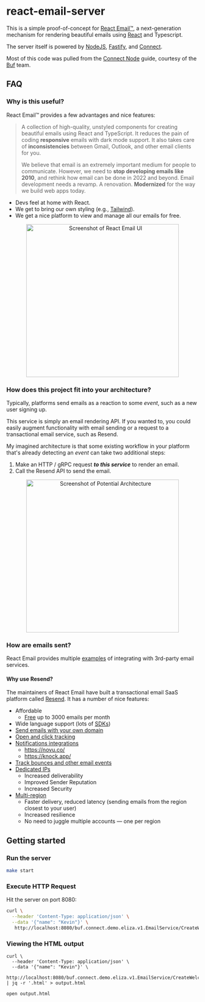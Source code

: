 # react-email-server

This is a simple proof-of-concept for [React Email™][react-email-url], a
next-generation mechanism for rendering beautiful emails using
[React][react-url] and Typescript.

The server itself is powered by [NodeJS][nodejs-url], [Fastify][fastify-url],
and [Connect][connect-url].

Most of this code was pulled from the [Connect Node][connect-node-url] guide,
courtesy of the [Buf][buf-url] team.

## FAQ

### Why is this useful?

React Email™ provides a few advantages and nice features:

> A collection of high-quality, unstyled components for creating beautiful
> emails using React and TypeScript. It reduces the pain of coding
> **responsive** emails with dark mode support. It also takes care of
> **inconsistencies** between Gmail, Outlook, and other email clients for you.
>
> We believe that email is an extremely important medium for people to
> communicate. However, we need to **stop developing emails like 2010**, and
> rethink how email can be done in 2022 and beyond. Email development needs a
> revamp. A renovation. **Modernized** for the way we build web apps today.

- Devs feel at home with React.
- We get to bring our own styling (e.g., [Tailwind][resend-tailwind-url]).
- We get a nice platform to view and manage all our emails for free.

<p align="center">
<img width="400" alt="Screenshot of React Email UI" src="https://github.com/kevinmichaelchen/react-email-server/assets/5129994/fb5067ed-d4a8-4ae5-9b41-9bbcf75c2583">
</p>

### How does this project fit into your architecture?

Typically, platforms send emails as a reaction to some _event_, such as a new
user signing up.

This service is simply an email rendering API. If you wanted to, you could
easily augment functionality with email sending or a request to a transactional
email service, such as Resend.

My imagined architecture is that some existing workflow in your platform that's
already detecting an _event_ can take two additional steps:

1. Make an HTTP / gRPC request **_to this service_** to render an email.
2. Call the Resend API to send the email.

<p align="center">
<img width="400" alt="Screenshot of Potential Architecture" src="https://github.com/kevinmichaelchen/react-email-server/assets/5129994/6d882ea1-e34f-4d2c-9367-ca1d50819fbb">
</p>

### How are emails sent?

React Email provides multiple [examples][react-email-integrations-url] of
integrating with 3rd-party email services.

#### Why use Resend?

The maintainers of React Email have built a transactional email SaaS platform
called [Resend][resend-url]. It has a number of nice features:

- Affordable
  - [Free][resend-pricing-url] up to 3000 emails per month
- Wide language support (lots of [SDKs][resend-docs-go-url])
- [Send emails with your own domain][resend-blog-domain-verification]
- [Open and click tracking][resend-blog-open-click-tracking]
- [Notifications integrations][resend-blog-notifications-integrations]
  - https://novu.co/
  - https://knock.app/
- [Track bounces and other email events][resend-blog-email-events]
- [Dedicated IPs][resend-blog-dedicated-ips]
  - Increased deliverability
  - Improved Sender Reputation
  - Increased Security
- [Multi-region][resend-blog-multi-region]
  - Faster delivery, reduced latency (sending emails from the region closest to
    your user)
  - Increased resilience
  - No need to juggle multiple accounts — one per region

## Getting started

### Run the server

```bash
make start
```

### Execute HTTP Request

Hit the server on port 8080:

```bash
curl \
  --header 'Content-Type: application/json' \
  --data '{"name": "Kevin"}' \
   http://localhost:8080/buf.connect.demo.eliza.v1.EmailService/CreateWelcomeEmail
```

### Viewing the HTML output

```shell
curl \
  --header 'Content-Type: application/json' \
  --data '{"name": "Kevin"}' \
   http://localhost:8080/buf.connect.demo.eliza.v1.EmailService/CreateWelcomeEmail | jq -r '.html' > output.html

open output.html
```

[buf-url]: https://buf.build/
[connect-url]: https://connect.build/
[connect-node-url]: https://connect.build/docs/node/getting-started/
[fastify-url]: https://www.fastify.io/
[nodejs-url]: https://nodejs.org/en
[react-url]: https://react.dev/
[react-email-integrations-url]: https://react.email/docs/integrations/overview
[react-email-url]: https://react.email/
[resend-blog-domain-verification]:
  https://resend.com/blog/new-domain-verification-experience
[resend-blog-open-click-tracking]:
  https://resend.com/blog/open-and-click-tracking
[resend-blog-notifications-integrations]:
  https://resend.com/blog/new-integrations
[resend-blog-email-events]: https://resend.com/blog/webhooks
[resend-blog-dedicated-ips]: https://resend.com/blog/dedicated-ips
[resend-blog-multi-region]: https://resend.com/blog/multi-region
[resend-docs-go-url]: https://resend.com/docs/send-with-go
[resend-tailwind-url]: https://resend.com/blog/tailwind-with-react-email
[resend-url]: https://resend.com
[resend-pricing-url]: https://resend.com/pricing
